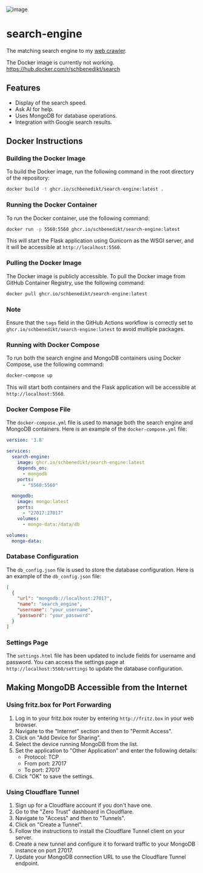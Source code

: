 
![image](https://github.com/user-attachments/assets/ebf66384-84b5-417f-8509-e81df810fd32)

# search-engine
The matching search engine to my [web crawler](https://github.com/SchBenedikt/web-crawler).

The Docker image is currently not working.
https://hub.docker.com/r/schbenedikt/search

## Features
- Display of the search speed.
- Ask AI for help.
- Uses MongoDB for database operations.
- Integration with Google search results.

## Docker Instructions

### Building the Docker Image

To build the Docker image, run the following command in the root directory of the repository:

```sh
docker build -t ghcr.io/schbenedikt/search-engine:latest .
```

### Running the Docker Container

To run the Docker container, use the following command:

```sh
docker run -p 5560:5560 ghcr.io/schbenedikt/search-engine:latest
```

This will start the Flask application using Gunicorn as the WSGI server, and it will be accessible at `http://localhost:5560`.

### Pulling the Docker Image

The Docker image is publicly accessible. To pull the Docker image from GitHub Container Registry, use the following command:

```sh
docker pull ghcr.io/schbenedikt/search-engine:latest
```

### Note
Ensure that the `tags` field in the GitHub Actions workflow is correctly set to `ghcr.io/schbenedikt/search-engine:latest` to avoid multiple packages.

### Running with Docker Compose

To run both the search engine and MongoDB containers using Docker Compose, use the following command:

```sh
docker-compose up
```

This will start both containers and the Flask application will be accessible at `http://localhost:5560`.

### Docker Compose File

The `docker-compose.yml` file is used to manage both the search engine and MongoDB containers. Here is an example of the `docker-compose.yml` file:

```yaml
version: '3.8'

services:
  search-engine:
    image: ghcr.io/schbenedikt/search-engine:latest
    depends_on:
      - mongodb
    ports:
      - "5560:5560"

  mongodb:
    image: mongo:latest
    ports:
      - "27017:27017"
    volumes:
      - mongo-data:/data/db

volumes:
  mongo-data:
```

### Database Configuration

The `db_config.json` file is used to store the database configuration. Here is an example of the `db_config.json` file:

```json
[
  {
    "url": "mongodb://localhost:27017",
    "name": "search_engine",
    "username": "your_username",
    "password": "your_password"
  }
]
```

### Settings Page

The `settings.html` file has been updated to include fields for username and password. You can access the settings page at `http://localhost:5560/settings` to update the database configuration.

## Making MongoDB Accessible from the Internet

### Using fritz.box for Port Forwarding

1. Log in to your fritz.box router by entering `http://fritz.box` in your web browser.
2. Navigate to the "Internet" section and then to "Permit Access".
3. Click on "Add Device for Sharing".
4. Select the device running MongoDB from the list.
5. Set the application to "Other Application" and enter the following details:
   - Protocol: TCP
   - From port: 27017
   - To port: 27017
6. Click "OK" to save the settings.

### Using Cloudflare Tunnel

1. Sign up for a Cloudflare account if you don't have one.
2. Go to the "Zero Trust" dashboard in Cloudflare.
3. Navigate to "Access" and then to "Tunnels".
4. Click on "Create a Tunnel".
5. Follow the instructions to install the Cloudflare Tunnel client on your server.
6. Create a new tunnel and configure it to forward traffic to your MongoDB instance on port 27017.
7. Update your MongoDB connection URL to use the Cloudflare Tunnel endpoint.
